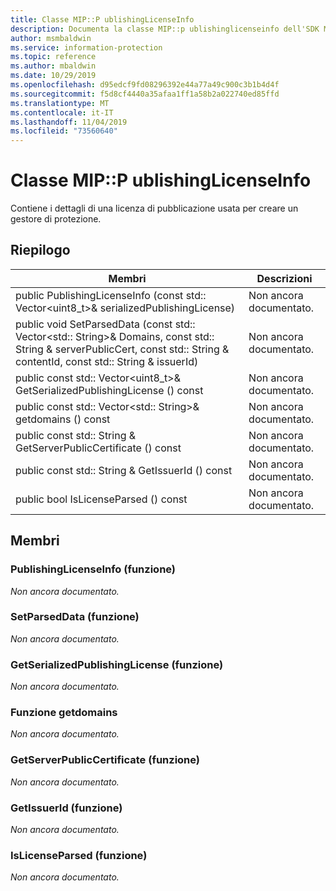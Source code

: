 ```yaml
---
title: Classe MIP::P ublishingLicenseInfo
description: Documenta la classe MIP::p ublishinglicenseinfo dell'SDK Microsoft Information Protection (MIP).
author: msmbaldwin
ms.service: information-protection
ms.topic: reference
ms.author: mbaldwin
ms.date: 10/29/2019
ms.openlocfilehash: d95edcf9fd08296392e44a77a49c900c3b1b4d4f
ms.sourcegitcommit: f5d8cf4440a35afaa1ff1a58b2a022740ed85ffd
ms.translationtype: MT
ms.contentlocale: it-IT
ms.lasthandoff: 11/04/2019
ms.locfileid: "73560640"
---
```

# <a name="class-mippublishinglicenseinfo"></a>Classe MIP::P ublishingLicenseInfo 
Contiene i dettagli di una licenza di pubblicazione usata per creare un gestore di protezione.
  
## <a name="summary"></a>Riepilogo
 Membri                        | Descrizioni                                
--------------------------------|---------------------------------------------
public PublishingLicenseInfo (const std:: Vector\<uint8_t\>& serializedPublishingLicense)  | Non ancora documentato.
public void SetParsedData (const std:: Vector\<std:: String\>& Domains, const std:: String & serverPublicCert, const std:: String & contentId, const std:: String & issuerId)  | Non ancora documentato.
public const std:: Vector\<uint8_t\>& GetSerializedPublishingLicense () const  | Non ancora documentato.
public const std:: Vector\<std:: String\>& getdomains () const  | Non ancora documentato.
public const std:: String & GetServerPublicCertificate () const  | Non ancora documentato.
public const std:: String & GetIssuerId () const  | Non ancora documentato.
public bool IsLicenseParsed () const  | Non ancora documentato.
  
## <a name="members"></a>Membri
  
### <a name="publishinglicenseinfo-function"></a>PublishingLicenseInfo (funzione)
_Non ancora documentato._

  
### <a name="setparseddata-function"></a>SetParsedData (funzione)
_Non ancora documentato._

  
### <a name="getserializedpublishinglicense-function"></a>GetSerializedPublishingLicense (funzione)
_Non ancora documentato._

  
### <a name="getdomains-function"></a>Funzione getdomains
_Non ancora documentato._

  
### <a name="getserverpubliccertificate-function"></a>GetServerPublicCertificate (funzione)
_Non ancora documentato._

  
### <a name="getissuerid-function"></a>GetIssuerId (funzione)
_Non ancora documentato._

  
### <a name="islicenseparsed-function"></a>IsLicenseParsed (funzione)
_Non ancora documentato._
